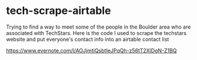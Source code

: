 # tech-scrape-airtable

Trying to find a way to meet some of the people in the Boulder area who are associated with TechStars.  Here is the code I used to scrape the techstars website and put everyone's contact info into an airtable contact list 

https://www.evernote.com/l/AOJjmtiQsbtIeJPqQh-z56tT2XlDgN-Z1BQ